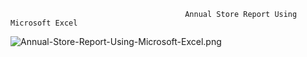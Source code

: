                                            Annual Store Report Using Microsoft Excel

![Annual-Store-Report-Using-Microsoft-Excel.png](https://github.com/user-attachments/assets/373747a5-846a-4144-aee8-4ab46373d1ad)

